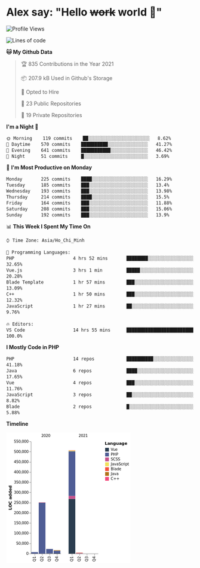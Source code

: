 # Alex say: "Hello ~~work~~ world 🐾"

<!--START_SECTION:waka-->
![Profile Views](http://img.shields.io/badge/Profile%20Views-0-blue)

![Lines of code](https://img.shields.io/badge/From%20Hello%20World%20I%27ve%20Written-809424%20lines%20of%20code-blue)

**🐱 My Github Data** 

> 🏆 835 Contributions in the Year 2021
 > 
> 📦 207.9 kB Used in Github's Storage 
 > 
> 💼 Opted to Hire
 > 
> 📜 23 Public Repositories 
 > 
> 🔑 19 Private Repositories  
 > 
**I'm a Night 🦉** 

```text
🌞 Morning    119 commits    ██░░░░░░░░░░░░░░░░░░░░░░░   8.62% 
🌆 Daytime    570 commits    ██████████░░░░░░░░░░░░░░░   41.27% 
🌃 Evening    641 commits    ███████████░░░░░░░░░░░░░░   46.42% 
🌙 Night      51 commits     █░░░░░░░░░░░░░░░░░░░░░░░░   3.69%

```
📅 **I'm Most Productive on Monday** 

```text
Monday       225 commits    ████░░░░░░░░░░░░░░░░░░░░░   16.29% 
Tuesday      185 commits    ███░░░░░░░░░░░░░░░░░░░░░░   13.4% 
Wednesday    193 commits    ███░░░░░░░░░░░░░░░░░░░░░░   13.98% 
Thursday     214 commits    ████░░░░░░░░░░░░░░░░░░░░░   15.5% 
Friday       164 commits    ███░░░░░░░░░░░░░░░░░░░░░░   11.88% 
Saturday     208 commits    ███░░░░░░░░░░░░░░░░░░░░░░   15.06% 
Sunday       192 commits    ███░░░░░░░░░░░░░░░░░░░░░░   13.9%

```


📊 **This Week I Spent My Time On** 

```text
⌚︎ Time Zone: Asia/Ho_Chi_Minh

💬 Programming Languages: 
PHP                      4 hrs 52 mins       ████████░░░░░░░░░░░░░░░░░   32.65% 
Vue.js                   3 hrs 1 min         █████░░░░░░░░░░░░░░░░░░░░   20.28% 
Blade Template           1 hr 57 mins        ███░░░░░░░░░░░░░░░░░░░░░░   13.09% 
C++                      1 hr 50 mins        ███░░░░░░░░░░░░░░░░░░░░░░   12.32% 
JavaScript               1 hr 27 mins        ██░░░░░░░░░░░░░░░░░░░░░░░   9.76%

🔥 Editors: 
VS Code                  14 hrs 55 mins      █████████████████████████   100.0%

```

**I Mostly Code in PHP** 

```text
PHP                      14 repos            ██████████░░░░░░░░░░░░░░░   41.18% 
Java                     6 repos             ████░░░░░░░░░░░░░░░░░░░░░   17.65% 
Vue                      4 repos             ███░░░░░░░░░░░░░░░░░░░░░░   11.76% 
JavaScript               3 repos             ██░░░░░░░░░░░░░░░░░░░░░░░   8.82% 
Blade                    2 repos             █░░░░░░░░░░░░░░░░░░░░░░░░   5.88%

```


**Timeline**

![Chart not found](https://raw.githubusercontent.com/alexzvn/alexzvn/main/charts/bar_graph.png) 


<!--END_SECTION:waka-->
